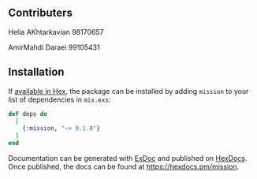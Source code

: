 ## Contributers

Helia AKhtarkavian 98170657

AmirMahdi Daraei 99105431

## Installation

If [available in Hex](https://hex.pm/docs/publish), the package can be installed
by adding `mission` to your list of dependencies in `mix.exs`:

```elixir
def deps do
  [
    {:mission, "~> 0.1.0"}
  ]
end
```

Documentation can be generated with [ExDoc](https://github.com/elixir-lang/ex_doc)
and published on [HexDocs](https://hexdocs.pm). Once published, the docs can
be found at <https://hexdocs.pm/mission>.

